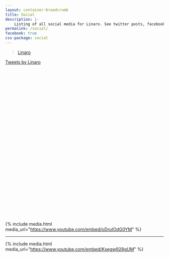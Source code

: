 ```yaml
---
layout: container-breadcrumb
title: Social
description: |-
    Listing of all social media for Linaro. See twitter posts, facebook, blogs, and images.
permalink: /social/
facebook: true
css-package: social
---
```

<div class="col-sm-4 social-col">
<div class="row icon-row">
<div class="col-xs-12 text-center social-media-icon-col">
<a href="https://www.facebook.com/{{site.data.company.facebook_username}}">
<i class="icon-facebook social-media-icon"></i>
</a>
</div>
</div>
<div class="row text-center">
<div class="fb-page" data-href="https://www.facebook.com/LinaroOrg" data-tabs="timeline" data-small-header="false" data-adapt-container-width="true" data-hide-cover="false" data-show-facepile="false"><blockquote cite="https://www.facebook.com/LinaroOrg" class="fb-xfbml-parse-ignore"><a href="https://www.facebook.com/LinaroOrg">Linaro</a></blockquote></div>
</div>

</div>
<div class="col-sm-4 social-col">

<div class="row icon-row">
<div class="col-xs-12 text-center social-media-icon-col">
<a href="https://www.twitter.com/{{site.data.company.twitter_username}}">
<i class="icon-twitter social-media-icon"></i>
</a>
</div>
</div>

<div class="row social-content-row">
<div class="twitter-embed" style="height:500px; overflow-y:scroll;">
<a class="twitter-timeline" href="https://twitter.com/LinaroOrg?ref_src=twsrc%5Etfw">Tweets by Linaro</a> <script async src="https://platform.twitter.com/widgets.js" charset="utf-8"></script>
</div>
</div>
</div>
<div class="col-sm-4 social-col">

<div class="row icon-row">
<div class="col-xs-12 text-center social-media-icon-col">
<a href="https://www.youtube.com/{{site.data.company.youtube_username}}">
<i class="icon-youtube social-media-icon"></i>
</a>
</div>
</div>

<div class="row social-content-row">

<div style="height: 500px; overflow-y:auto;">

{% include media.html media_url="https://www.youtube.com/embed/oDruIOdG0YM" %}

<hr>

{% include media.html media_url="https://www.youtube.com/embed/Ksegw928gUM" %}

</div>

</div>

</div>